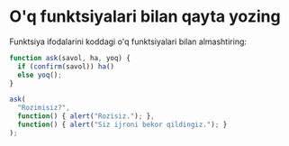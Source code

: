 
# O'q funktsiyalari bilan qayta yozing

Funktsiya ifodalarini koddagi o'q funktsiyalari bilan almashtiring:

```js run
function ask(savol, ha, yoq) {
  if (confirm(savol)) ha()
  else yoq();
}

ask(
  "Rozimisiz?",
  function() { alert("Rozisiz."); },
  function() { alert("Siz ijroni bekor qildingiz."); }
);
```

